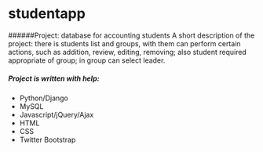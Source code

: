 # studentapp
######Project: database for accounting students
A short description of the project: there is students list and groups,
with them can perform certain actions, such as addition, review, editing, removing;
also student required appropriate of group; in group can select leader.

##### Project is written with help:
+ Python/Django
+ MySQL
+ Javascript/jQuery/Ajax
+ HTML
+ CSS
+ Twitter Bootstrap
